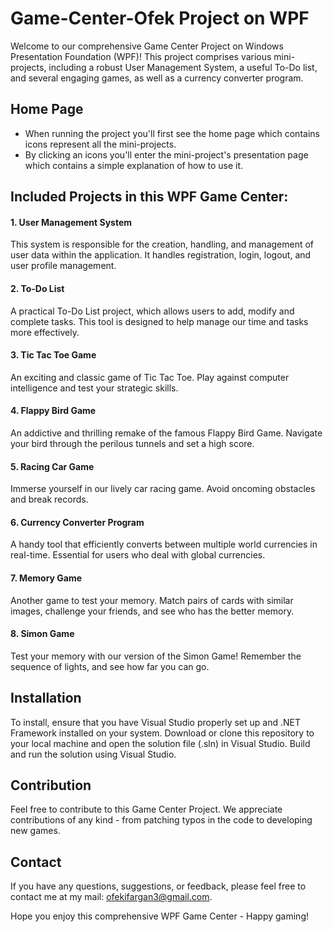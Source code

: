 # Game-Center-Ofek Project on WPF

Welcome to our comprehensive Game Center Project on Windows Presentation Foundation (WPF)! This project comprises various mini-projects, including a robust User Management System, a useful To-Do list, and several engaging games, as well as a currency converter program. 


## Home Page
- When running the project you'll first see the home page which contains icons represent all the mini-projects.
- By clicking an icons you'll enter the mini-project's presentation page which contains a simple explanation of how to use it.

## Included Projects in this WPF Game Center:

#### 1. User Management System
This system is responsible for the creation, handling, and management of user data within the application. It handles registration, login, logout, and user profile management.

#### 2. To-Do List
A practical To-Do List project, which allows users to add, modify and complete tasks. This tool is designed to help manage our time and tasks more effectively.

#### 3. Tic Tac Toe Game
An exciting and classic game of Tic Tac Toe. Play against computer intelligence and test your strategic skills.

#### 4. Flappy Bird Game
An addictive and thrilling remake of the famous Flappy Bird Game. Navigate your bird through the perilous tunnels and set a high score.

#### 5. Racing Car Game
Immerse yourself in our lively car racing game. Avoid oncoming obstacles and break records.

#### 6. Currency Converter Program
A handy tool that efficiently converts between multiple world currencies in real-time. Essential for users who deal with global currencies.

#### 7. Memory Game
Another game to test your memory. Match pairs of cards with similar images, challenge your friends, and see who has the better memory.

#### 8. Simon Game
Test your memory with our version of the Simon Game! Remember the sequence of lights, and see how far you can go.



## Installation

To install, ensure that you have Visual Studio properly set up and .NET Framework installed on your system. Download or clone this repository to your local machine and open the solution file (.sln) in Visual Studio. Build and run the solution using Visual Studio.


## Contribution

Feel free to contribute to this Game Center Project. We appreciate contributions of any kind - from patching typos in the code to developing new games.


## Contact

If you have any questions, suggestions, or feedback, please feel free to contact me at my mail: ofekifargan3@gmail.com.

Hope you enjoy this comprehensive WPF Game Center - Happy gaming!
